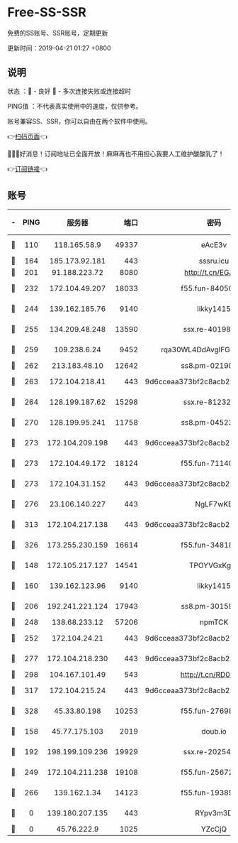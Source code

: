 # Free-SS-SSR

免费的SS账号、SSR账号，定期更新

更新时间：2019-04-21 01:27 +0800

## 说明

状态     ：🙂 - 良好 🙁 - 多次连接失败或连接超时

PING值   ：不代表真实使用中的速度，仅供参考。

账号兼容SS、SSR，你可以自由在两个软件中使用。

👉[扫码页面](https://liesauer.github.io/Free-SS-SSR/)👈

🎉🎉🎉好消息！订阅地址已全面开放！麻麻再也不用担心我要人工维护酸酸乳了！

👉[订阅链接](https://www.liesauer.net/yogurt/subscribe?ACCESS_TOKEN=DAYxR3mMaZAsaqUb)👈

## 账号

|-|PING|服务器|端口|密码|加密方式|区域|
|:----:|:----:|:-----:|-----:|:----:|:----:|:----:|
|🙂|110|118.165.58.9|49337|eAcE3v|chacha20-ietf|TW|
|🙂|164|185.173.92.181|443|sssru.icu|rc4-md5|RU|
|🙂|201|91.188.223.72|8080|http://t.cn/EGJIyrl|rc4-md5|RU|
|🙂|232|172.104.49.207|18033|f55.fun-84050556|aes-256-cfb|SG|
|🙂|244|139.162.185.76|9140|likky1415|aes-256-cfb|DE|
|🙂|255|134.209.48.248|13590|ssx.re-40198259|aes-256-cfb|US|
|🙂|259|109.238.6.24|9452|rqa30WL4DdAvgIFG6Fs3znzTa|aes-256-cfb|FR|
|🙂|262|213.183.48.10|12642|ss8.pm-02190555|rc4-md5|RU|
|🙂|263|172.104.218.41|443|9d6cceaa373bf2c8acb22e60b6a58be6|aes-256-cfb|US|
|🙂|264|128.199.187.62|15298|ssx.re-81232665|aes-256-cfb|SG|
|🙂|270|128.199.95.241|11758|ss8.pm-04523881|aes-256-cfb|SG|
|🙂|273|172.104.209.198|443|9d6cceaa373bf2c8acb22e60b6a58be6|aes-256-cfb|US|
|🙂|273|172.104.49.172|18124|f55.fun-71140477|aes-256-cfb|SG|
|🙂|273|172.104.31.152|443|9d6cceaa373bf2c8acb22e60b6a58be6|aes-256-cfb|US|
|🙂|276|23.106.140.227|443|NgLF7wKB|aes-256-cfb|US|
|🙂|313|172.104.217.138|443|9d6cceaa373bf2c8acb22e60b6a58be6|aes-256-cfb|US|
|🙂|326|173.255.230.159|16614|f55.fun-34818706|aes-256-cfb|US|
|🙂|148|172.105.217.127|14541|TPOYVGxKglpi|aes-256-cfb|JP|
|🙂|160|139.162.123.96|9140|likky1415|aes-256-cfb|JP|
|🙂|206|192.241.221.124|17943|ss8.pm-30159735|aes-256-cfb|US|
|🙂|248|138.68.233.12|57206|npmTCK|rc4-md5|US|
|🙂|252|172.104.24.21|443|9d6cceaa373bf2c8acb22e60b6a58be6|aes-256-cfb|US|
|🙂|277|172.104.218.230|443|9d6cceaa373bf2c8acb22e60b6a58be6|aes-256-cfb|US|
|🙂|298|104.167.101.49|543|http://t.cn/RD0D7sx|rc4-md5|CA|
|🙂|317|172.104.215.24|443|9d6cceaa373bf2c8acb22e60b6a58be6|aes-256-cfb|US|
|🙂|328|45.33.80.198|10253|f55.fun-27698547|aes-256-cfb|US|
|🙁|158|45.77.175.103|2019|doub.io|aes-128-ctr|SG|
|🙁|192|198.199.109.236|19929|ssx.re-20254148|aes-256-cfb|US|
|🙁|249|172.104.211.238|19108|f55.fun-25672801|aes-256-cfb|US|
|🙁|266|139.162.1.34|14123|f55.fun-19389187|aes-256-cfb|SG|
|🙁|0|139.180.207.135|443|RYpv3m3D|aes-256-cfb|JP|
|🙁|0|45.76.222.9|1025|YZcCjQ|rc4-md5|JP|
